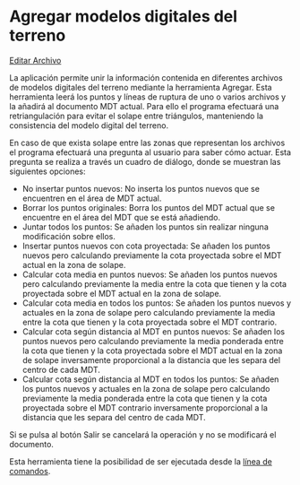 # Agregar modelos digitales del terreno

[Editar Archivo](untitled.md)

La aplicación permite unir la información contenida en diferentes archivos de modelos digitales del terreno mediante la herramienta Agregar. Esta herramienta leerá los puntos y líneas de ruptura de uno o varios archivos y la añadirá al documento MDT actual. Para ello el programa efectuará una retriangulación para evitar el solape entre triángulos, manteniendo la consistencia del modelo digital del terreno.

En caso de que exista solape entre las zonas que representan los archivos el programa efectuará una pregunta al usuario para saber cómo actuar. Esta pregunta se realiza a través un cuadro de diálogo, donde se muestran las siguientes opciones:

* No insertar puntos nuevos: No inserta los puntos nuevos que se encuentren en el área de MDT actual.
* Borrar los puntos originales: Borra los puntos del MDT actual que se encuentre en el área del MDT que se está añadiendo.
* Juntar todos los puntos: Se añaden los puntos sin realizar ninguna modificación sobre ellos.
* Insertar puntos nuevos con cota proyectada: Se añaden los puntos nuevos pero calculando previamente la cota proyectada sobre el MDT actual en la zona de solape.
* Calcular cota media en puntos nuevos: Se añaden los puntos nuevos pero calculando previamente la media entre la cota que tienen y la cota proyectada sobre el MDT actual en la zona de solape.
* Calcular cota media en todos los puntos: Se añaden los puntos nuevos y actuales en la zona de solape pero calculando previamente la media entre la cota que tienen y la cota proyectada sobre el MDT contrario.
* Calcular cota según distancia al MDT en puntos nuevos: Se añaden los puntos nuevos pero calculando previamente la media ponderada entre la cota que tienen y la cota proyectada sobre el MDT actual en la zona de solape inversamente proporcional a la distancia que les separa del centro de cada MDT.
* Calcular cota según distancia al MDT en todos los puntos: Se añaden los puntos nuevos y actuales en la zona de solape pero calculando previamente la media ponderada entre la cota que tienen y la cota proyectada sobre el MDT contrario inversamente proporcional a la distancia que les separa del centro de cada MDT.

Si se pulsa al botón Salir se cancelará la operación y no se modificará el documento.

Esta herramienta tiene la posibilidad de ser ejecutada desde la [línea de comandos](../untitled-277/untitled-2.md).

